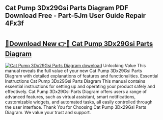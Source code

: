 ## Cat Pump 3Dx29Gsi Parts Diagram PDF Download Free - Part-5Jm User Guide Repair 4Fx3f

# <h2><a href="http://dfm2wz.blite.top/?on=Cat+Pump+3Dx29Gsi+Parts+Diagram">🔗Download New 👉🔴 Cat Pump 3Dx29Gsi Parts Diagram</a></h2>

[![Cat Pump 3Dx29Gsi Parts Diagram download](https://i.imgur.com/lujVjoI.png)](http://dfm2wz.blite.top/?on=Cat+Pump+3Dx29Gsi+Parts+Diagram)
Unlocking Value This manual reveals the full value of your new Cat Pump 3Dx29Gsi Parts Diagram with detailed explanations of features and functionalities. Essential Instructions Cat Pump 3Dx29Gsi Parts Diagram This manual contains essential instructions for setting up and operating your product safely and effectively. Cat Pump 3Dx29Gsi Parts Diagram offers users a range of advanced features, such as virtual assistant, smart notifications, customizable widgets, and automated tasks, all easily controlled through the user interface. Thank You for Choosing Cat Pump 3Dx29Gsi Parts Diagram. We value your trust and support.
